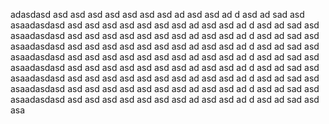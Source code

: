 
adasdasd
asd
asd
asd
asd
asd
asd
asd
ad
asd
asd
ad
d
asd
ad
sad
asd
asaadasdasd
asd
asd
asd
asd
asd
asd
asd
ad
asd
asd
ad
d
asd
ad
sad
asd
asaadasdasd
asd
asd
asd
asd
asd
asd
asd
ad
asd
asd
ad
d
asd
ad
sad
asd
asaadasdasd
asd
asd
asd
asd
asd
asd
asd
ad
asd
asd
ad
d
asd
ad
sad
asd
asaadasdasd
asd
asd
asd
asd
asd
asd
asd
ad
asd
asd
ad
d
asd
ad
sad
asd
asaadasdasd
asd
asd
asd
asd
asd
asd
asd
ad
asd
asd
ad
d
asd
ad
sad
asd
asaadasdasd
asd
asd
asd
asd
asd
asd
asd
ad
asd
asd
ad
d
asd
ad
sad
asd
asaadasdasd
asd
asd
asd
asd
asd
asd
asd
ad
asd
asd
ad
d
asd
ad
sad
asd
asaadasdasd
asd
asd
asd
asd
asd
asd
asd
ad
asd
asd
ad
d
asd
ad
sad
asd
asa
